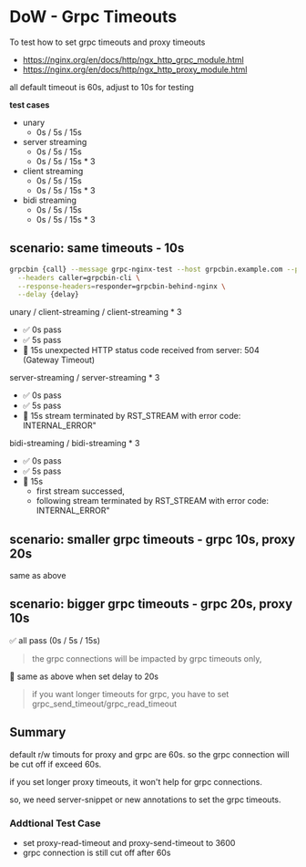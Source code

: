 # DoW - Grpc Timeouts

To test how to set grpc timeouts and proxy timeouts

- <https://nginx.org/en/docs/http/ngx_http_grpc_module.html>
- <https://nginx.org/en/docs/http/ngx_http_proxy_module.html>

all default timeout is 60s, adjust to 10s for testing

**test cases**

- unary
  - 0s / 5s / 15s
- server streaming
  - 0s / 5s / 15s
  - 0s / 5s / 15s * 3
- client streaming
  - 0s / 5s / 15s
  - 0s / 5s / 15s * 3
- bidi streaming
  - 0s / 5s / 15s
  - 0s / 5s / 15s * 3

## scenario: same timeouts - 10s

```sh
grpcbin {call} --message grpc-nginx-test --host grpcbin.example.com --port 8080 \
  --headers caller=grpcbin-cli \
  --response-headers=responder=grpcbin-behind-nginx \
  --delay {delay}
```

unary / client-streaming / client-streaming * 3

- :white_check_mark: 0s pass
- :white_check_mark: 5s pass
- :rotating_light: 15s unexpected HTTP status code received from server: 504 (Gateway Timeout)

server-streaming / server-streaming * 3

- :white_check_mark: 0s pass
- :white_check_mark: 5s pass
- :rotating_light: 15s stream terminated by RST_STREAM with error code: INTERNAL_ERROR"

bidi-streaming / bidi-streaming * 3

- :white_check_mark: 0s pass
- :white_check_mark: 5s pass
- :rotating_light: 15s
  - first stream successed,
  - following stream terminated by RST_STREAM with error code: INTERNAL_ERROR"

## scenario: smaller grpc timeouts - grpc 10s, proxy 20s

same as above

## scenario: bigger grpc timeouts - grpc 20s, proxy 10s

:white_check_mark: all pass (0s / 5s / 15s)

> the grpc connections will be impacted by grpc timeouts only,

:rotating_light: same as above when set delay to 20s

> if you want longer timeouts for grpc, you have to set grpc_send_timeout/grpc_read_timeout

## Summary

default r/w timouts for proxy and grpc are 60s. so the grpc connection will be cut off if exceed 60s.

if you set longer proxy timeouts, it won't help for grpc connections.

so, we need server-snippet or new annotations to set the grpc timeouts.

### Addtional Test Case

- set proxy-read-timeout and proxy-send-timeout to 3600
- grpc connection is still cut off after 60s
